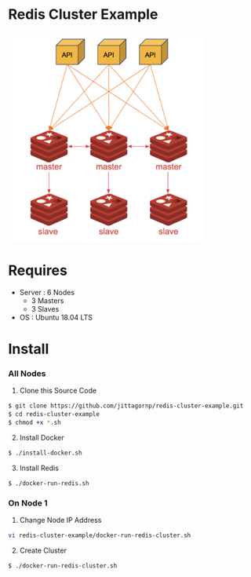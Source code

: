 # Redis Cluster Example

<img src="./redis-cluster.png" width="400"/>

# Requires

- Server : 6 Nodes 
  - 3 Masters
  - 3 Slaves 
- OS : Ubuntu 18.04 LTS

# Install

### All Nodes 
1. Clone this Source Code

```sh
$ git clone https://github.com/jittagornp/redis-cluster-example.git
$ cd redis-cluster-example
$ chmod +x *.sh
```

2. Install Docker

```sh
$ ./install-docker.sh
```

3. Install Redis 

```
$ ./docker-run-redis.sh 
```

### On Node 1

1. Change Node IP Address
```sh
vi redis-cluster-example/docker-run-redis-cluster.sh
```

2. Create Cluster 
```sh
$ ./docker-run-redis-cluster.sh
```
